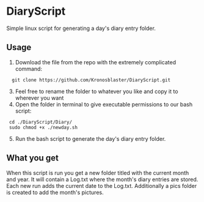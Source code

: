 # DiaryScript
Simple linux script for generating a day's diary entry folder.

## Usage
1. Download the file from the repo with the extremely complicated command:
```
  git clone https://github.com/Kronosblaster/DiaryScript.git
```
3. Feel free to rename the folder to whatever you like and copy it to wherever you want
4. Open the folder in terminal to give executable permissions to our bash script:
 ```
  cd ./DiaryScript/Diary/
  sudo chmod +x ./newday.sh
```
5. Run the bash script to generate the day's diary entry folder.

## What you get
When this script is run you get a new folder titled with the current month and year. It will contain a Log.txt where the month's diary entries are stored. Each new run adds the current date to the Log.txt. Additionally a pics folder is created to add the month's pictures.
